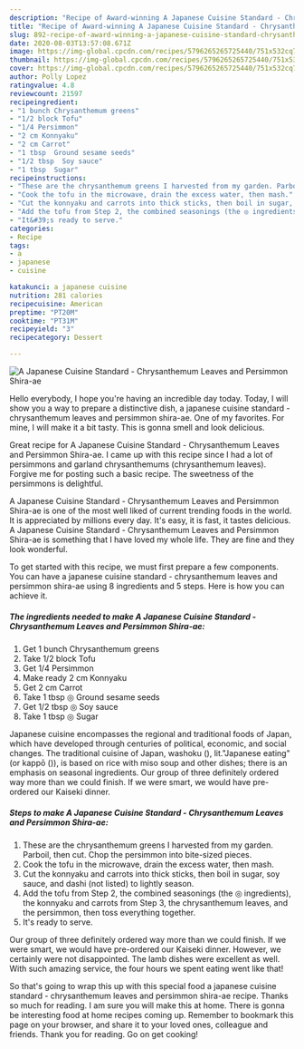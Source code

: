 ```yaml
---
description: "Recipe of Award-winning A Japanese Cuisine Standard - Chrysanthemum Leaves and Persimmon Shira-ae"
title: "Recipe of Award-winning A Japanese Cuisine Standard - Chrysanthemum Leaves and Persimmon Shira-ae"
slug: 892-recipe-of-award-winning-a-japanese-cuisine-standard-chrysanthemum-leaves-and-persimmon-shira-ae
date: 2020-08-03T13:57:08.671Z
image: https://img-global.cpcdn.com/recipes/5796265265725440/751x532cq70/a-japanese-cuisine-standard-chrysanthemum-leaves-and-persimmon-shira-ae-recipe-main-photo.jpg
thumbnail: https://img-global.cpcdn.com/recipes/5796265265725440/751x532cq70/a-japanese-cuisine-standard-chrysanthemum-leaves-and-persimmon-shira-ae-recipe-main-photo.jpg
cover: https://img-global.cpcdn.com/recipes/5796265265725440/751x532cq70/a-japanese-cuisine-standard-chrysanthemum-leaves-and-persimmon-shira-ae-recipe-main-photo.jpg
author: Polly Lopez
ratingvalue: 4.8
reviewcount: 21597
recipeingredient:
- "1 bunch Chrysanthemum greens"
- "1/2 block Tofu"
- "1/4 Persimmon"
- "2 cm Konnyaku"
- "2 cm Carrot"
- "1 tbsp  Ground sesame seeds"
- "1/2 tbsp  Soy sauce"
- "1 tbsp  Sugar"
recipeinstructions:
- "These are the chrysanthemum greens I harvested from my garden. Parboil, then cut. Chop the persimmon into bite-sized pieces."
- "Cook the tofu in the microwave, drain the excess water, then mash."
- "Cut the konnyaku and carrots into thick sticks, then boil in sugar, soy sauce, and dashi (not listed) to lightly season."
- "Add the tofu from Step 2, the combined seasonings (the ◎ ingredients), the konnyaku and carrots from Step 3, the chrysanthemum leaves, and the persimmon, then toss everything together."
- "It&#39;s ready to serve."
categories:
- Recipe
tags:
- a
- japanese
- cuisine

katakunci: a japanese cuisine 
nutrition: 281 calories
recipecuisine: American
preptime: "PT20M"
cooktime: "PT31M"
recipeyield: "3"
recipecategory: Dessert

---
```



![A Japanese Cuisine Standard - Chrysanthemum Leaves and Persimmon Shira-ae](https://img-global.cpcdn.com/recipes/5796265265725440/751x532cq70/a-japanese-cuisine-standard-chrysanthemum-leaves-and-persimmon-shira-ae-recipe-main-photo.jpg)

Hello everybody, I hope you're having an incredible day today. Today, I will show you a way to prepare a distinctive dish, a japanese cuisine standard - chrysanthemum leaves and persimmon shira-ae. One of my favorites. For mine, I will make it a bit tasty. This is gonna smell and look delicious.

Great recipe for A Japanese Cuisine Standard - Chrysanthemum Leaves and Persimmon Shira-ae. I came up with this recipe since I had a lot of persimmons and garland chrysanthemums (chrysanthemum leaves). Forgive me for posting such a basic recipe. The sweetness of the persimmons is delightful.

A Japanese Cuisine Standard - Chrysanthemum Leaves and Persimmon Shira-ae is one of the most well liked of current trending foods in the world. It is appreciated by millions every day. It's easy, it is fast, it tastes delicious. A Japanese Cuisine Standard - Chrysanthemum Leaves and Persimmon Shira-ae is something that I have loved my whole life. They are fine and they look wonderful.


To get started with this recipe, we must first prepare a few components. You can have a japanese cuisine standard - chrysanthemum leaves and persimmon shira-ae using 8 ingredients and 5 steps. Here is how you can achieve it.

<!--inarticleads1-->

##### The ingredients needed to make A Japanese Cuisine Standard - Chrysanthemum Leaves and Persimmon Shira-ae:

1. Get 1 bunch Chrysanthemum greens
1. Take 1/2 block Tofu
1. Get 1/4 Persimmon
1. Make ready 2 cm Konnyaku
1. Get 2 cm Carrot
1. Take 1 tbsp ◎ Ground sesame seeds
1. Get 1/2 tbsp ◎ Soy sauce
1. Take 1 tbsp ◎ Sugar


Japanese cuisine encompasses the regional and traditional foods of Japan, which have developed through centuries of political, economic, and social changes. The traditional cuisine of Japan, washoku (), lit.&#34;Japanese eating&#34; (or kappō ()), is based on rice with miso soup and other dishes; there is an emphasis on seasonal ingredients. Our group of three definitely ordered way more than we could finish. If we were smart, we would have pre-ordered our Kaiseki dinner. 

<!--inarticleads2-->

##### Steps to make A Japanese Cuisine Standard - Chrysanthemum Leaves and Persimmon Shira-ae:

1. These are the chrysanthemum greens I harvested from my garden. Parboil, then cut. Chop the persimmon into bite-sized pieces.
1. Cook the tofu in the microwave, drain the excess water, then mash.
1. Cut the konnyaku and carrots into thick sticks, then boil in sugar, soy sauce, and dashi (not listed) to lightly season.
1. Add the tofu from Step 2, the combined seasonings (the ◎ ingredients), the konnyaku and carrots from Step 3, the chrysanthemum leaves, and the persimmon, then toss everything together.
1. It&#39;s ready to serve.


Our group of three definitely ordered way more than we could finish. If we were smart, we would have pre-ordered our Kaiseki dinner. However, we certainly were not disappointed. The lamb dishes were excellent as well. With such amazing service, the four hours we spent eating went like that! 

So that's going to wrap this up with this special food a japanese cuisine standard - chrysanthemum leaves and persimmon shira-ae recipe. Thanks so much for reading. I am sure you will make this at home. There is gonna be interesting food at home recipes coming up. Remember to bookmark this page on your browser, and share it to your loved ones, colleague and friends. Thank you for reading. Go on get cooking!
